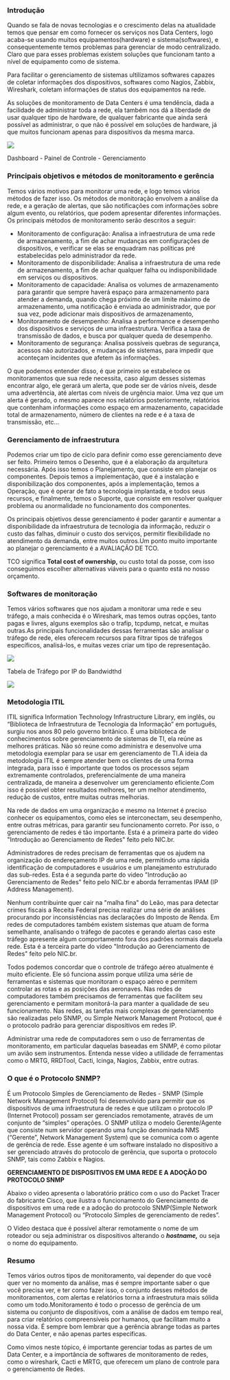 ### Introdução

Quando se fala de novas tecnologias e o crescimento delas na atualidade temos que pensar em como fornecer os serviços nos Data Centers, logo acaba-se usando muitos equipamentos(hardware) e sistema(softwares), e consequentemente temos problemas para gerenciar de modo centralizado. Claro que para esses problemas existem soluções que funcionam tanto a nível de equipamento como de sistema.

Para facilitar o gerenciamento de sistemas ultilizamos softwares capazes de coletar informações dos dispositivos, softwares como Nagios, Zabbix, Wireshark, coletam informações de status dos equipamentos na rede.

As soluções de monitoramento de Data Centers é uma tendência, dada a facilidade de administrar toda a rede, ela também nos dá a liberdade de usar qualquer tipo de hardware, de qualquer fabricante que ainda será possível as administrar, o que não é possível em soluções de hardware, já que muitos funcionam apenas para dispositivos da mesma marca.

[![](https://img.uninove.br/static/0/0/0/0/0/0/0/0/2/0/4/20448/shutterstock_113314987.jpg)](https://img.uninove.br/static/0/0/0/0/0/0/0/0/2/0/4/20448/shutterstock_113314987.jpg)

Dashboard - Painel de Controle - Gerenciamento

### Principais objetivos e métodos de monitoramento e gerência

Temos vários motivos para monitorar uma rede, e logo temos vários métodos de fazer isso. Os métodos de monitoração envolvem a análise da rede, e a geração de alertas, que são notificações com informações sobre algum evento, ou relatórios, que podem apresentar diferentes informações. Os principais métodos de monitoramento serão descritos a seguir:

- Monitoramento de configuração: Analisa a infraestrutura de uma rede de armazenamento, a fim de achar mudanças em configurações de dispositivos, e verificar se elas se enquadram nas políticas pré estabelecidas pelo administrador da rede.
- Monitoramento de disponibilidade: Analisa a infraestrutura de uma rede de armazenamento, a fim de achar qualquer falha ou indisponibilidade em serviços ou dispositivos.
- Monitoramento de capacidade: Analisa os volumes de armazenamento para garantir que sempre haverá espaço para armazenamento para atender a demanda, quando chega próximo de um limite máximo de armazenamento, uma notificação é enviada ao administrador, que por sua vez, pode adicionar mais dispositivos de armazenamento,
- Monitoramento de desempenho: Analisa a performance e desempenho dos dispositivos e serviços de uma infraestrutura. Verifica a taxa de transmissão de dados, e busca por qualquer queda de desempenho.
- Monitoramento de segurança: Analisa possíveis quebras de segurança, acessos não autorizados, e mudanças de sistemas, para impedir que aconteçam incidentes que afetem às informações.

O que podemos entender disso, é que primeiro se estabelece os monitoramentos que sua rede necessita, caso algum desses sistemas encontrar algo, ele gerará um alerta, que pode ser de vários níveis, desde uma advertência, até alertas com níveis de urgência maior. Uma vez que um alerta é gerado, o mesmo aparece nos relatórios posteriormente, relatórios que contenham informações como espaço em armazenamento, capacidade total de armazenamento, número de clientes na rede e é a taxa de transmissão, etc…

### Gerenciamento de infraestrutura

Podemos criar um tipo de ciclo para definir como esse gerenciamento deve ser feito. Primeiro temos o Desenho, que é a elaboração da arquitetura necessária. Após isso temos o Planejamento, que consiste em planejar os componentes. Depois temos a implementação, que é a instalação e disponibilização dos componentes, após a implementação, temos a Operação, que é operar de fato a tecnologia implantada, e todos seus recursos, e finalmente, temos o Suporte, que consiste em resolver qualquer problema ou anormalidade no funcionamento dos componentes.

Os principais objetivos desse gerenciamento é poder garantir e aumentar a disponibilidade da infraestrutura de tecnologia da informação, reduzir o custo das falhas, diminuir o custo dos serviços, permitir flexibilidade no atendimento da demanda, entre muitos outros.Um ponto muito importante ao planejar o gerenciamento é a AVALIAÇÃO DE TCO.

TCO significa **Total cost of ownership,** ou custo total da posse, com isso conseguimos escolher alternativas viáveis para o quanto está no nosso orçamento.

### Softwares de monitoração

Temos vários softwares que nos ajudam a monitorar uma rede e seu tráfego, a mais conhecida é o Wireshark, mas temos outras opções, tanto pagas e livres, alguns exemplos são o trafip, tcpdump, netcat, e muitas outras.As principais funcionalidades dessas ferramentas são analisar o tráfego de rede, eles oferecem recursos para filtrar tipos de tráfegos específicos, analisá-los, e muitas vezes criar um tipo de representação.

[![](https://img.uninove.br/static/0/0/0/0/0/0/0/8/7/5/4/875455/36823.png)](https://img.uninove.br/static/0/0/0/0/0/0/0/8/7/5/4/875455/36823.png)

Tabela de Tráfego por IP do Bandwidthd

[![](https://img.uninove.br/static/0/0/0/0/0/0/2/9/5/4/7/2954754/42110.jpg)](https://img.uninove.br/static/0/0/0/0/0/0/2/9/5/4/7/2954754/42110.jpg)

### Metodologia ITIL

ITIL significa Information Technology Infrastructure Library, em inglês, ou “Biblioteca de Infraestrutura de Tecnologia da Informação” em português, surgiu nos anos 80 pelo governo britânico. É uma biblioteca de conhecimentos sobre gerenciamento de sistemas de TI, ela reúne as melhores práticas. Não só reúne como administra e desenvolve uma metodologia exemplar para se usar em gerenciamento de TI.A ideia da metodologia ITIL é sempre atender bem os clientes de uma forma integrada, para isso é importante que todos os processos sejam extremamente controlados, preferencialmente de uma maneira centralizada, de maneira a desenvolver um gerenciamento eficiente.Com isso é possível obter resultados melhores, ter um melhor atendimento, redução de custos, entre muitas outras melhorias.

Na rede de dados em uma organização e mesmo na Internet é preciso conhecer os equipamentos, como eles se interconectam, seu desempenho, entre outras métricas, para garantir seu funcionamento correto. Por isso, o gerenciamento de redes é tão importante. Esta é a primeira parte do video "Introdução ao Gerenciamento de Redes" feito pelo NIC.br.

Administradores de redes precisam de ferramentas que os ajudem na organização do endereçamento IP de uma rede, permitindo uma rápida identificação de computadores e usuários e um planejamento estruturado das sub-redes. Esta é a segunda parte do video "Introdução ao Gerenciamento de Redes" feito pelo NIC.br e aborda ferramentas IPAM (IP Address Management).

Nenhum contribuinte quer cair na "malha fina" do Leão, mas para detectar crimes fiscais a Receita Federal precisa realizar uma série de análises procurando por inconsistências nas declarações do Imposto de Renda. Em redes de computadores também existem sistemas que atuam de forma semelhante, analisando o tráfego de pacotes e gerando alertas caso este tráfego apresente algum comportamento fora dos padrões normais daquela rede. Esta é a terceira parte do vídeo "Introdução ao Gerenciamento de Redes" feito pelo NIC.br.

Todos podemos concordar que o controle de tráfego aéreo atualmente é muito eficiente. Ele só funciona assim porque utiliza uma série de ferramentas e sistemas que monitoram o espaço aéreo e permitem controlar as rotas e as posições das aeronaves. Nas redes de computadores também precisamos de ferramentas que facilitem seu gerenciamento e permitam monitorá-la para manter a qualidade de seu funcionamento. Nas redes, as tarefas mais complexas de gerenciamento são realizadas pelo SNMP, ou Simple Network Management Protocol, que é o protocolo padrão para gerenciar dispositivos em redes IP.

Administrar uma rede de computadores sem o uso de ferramentas de monitoramento, em particular daquelas baseadas em SNMP, é como pilotar um avião sem instrumentos. Entenda nesse vídeo a utilidade de ferramentas como o MRTG, RRDTool, Cacti, Icinga, Nagios, Zabbix, entre outras.

### O que é o Protocolo SNMP?

É um Protocolo Simples de Gerenciamento de Redes - SNMP (Simple Network Management Protocol) foi desenvolvido para permitir que os dispositivos de uma infraestrutura de redes e que utilizam o protocolo IP (Internet Protocol) possam ser gerenciados remotamente, através de um conjunto de “simples” operações. O SNMP utiliza o modelo Gerente/Agente que consiste num servidor operando uma função denominada NMS (“Gerente”, Network Management System) que se comunica com o agente de gerência de rede. Esse agente é um software instalado no dispositivo a ser gerenciado através do protocolo de gerência, que suporta o protocolo SNMP, tais como Zabbix e Nagios.

**GERENCIAMENTO DE DISPOSITIVOS EM UMA REDE E A ADOÇÃO DO PROTOCOLO SNMP**

Abaixo o vídeo apresenta o laboratório prático com o uso do Packet Tracer do fabricante Cisco, que ilustra o funcionamento do Gerenciamento de dispositivos em uma rede e a adoção do protocolo SNMP(Simple Network Management Protocol) ou “Protocolo Simples de gerenciamento de redes”.

O Vídeo destaca que é possível alterar remotamente o nome de um roteador ou seja administrar os dispositivos alterando o _**hostname,**_ ou seja o nome do equipamento.

### Resumo

Temos vários outros tipos de monitoramento, vai depender do que você quer ver no momento da análise, mas é sempre importante saber o que você precisa ver, e ter como fazer isso, o conjunto desses métodos de monitoramentos, com alertas e relatórios torna a infraestrutura mais sólida como um todo.Monitoramento é todo o processo de gerência de um sistema ou conjunto de dispositivos, com a análise de dados em tempo real, para criar relatórios compreensíveis por humanos, que facilitam muito a nossa vida. É sempre bom lembrar que a gerência abrange todas as partes do Data Center, e não apenas partes específicas.

Como vimos neste tópico, é importante gerenciar todas as partes de um Data Center, e a importância de softwares de monitoramento de redes, como o wireshark, Cacti e MRTG, que oferecem um plano de controle para o gerenciamento de Redes.